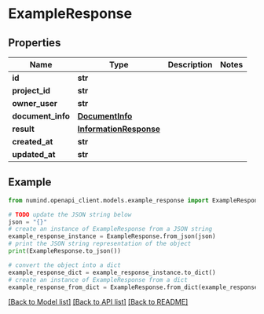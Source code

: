 # ExampleResponse


## Properties

Name | Type | Description | Notes
------------ | ------------- | ------------- | -------------
**id** | **str** |  | 
**project_id** | **str** |  | 
**owner_user** | **str** |  | 
**document_info** | [**DocumentInfo**](DocumentInfo.md) |  | 
**result** | [**InformationResponse**](InformationResponse.md) |  | 
**created_at** | **str** |  | 
**updated_at** | **str** |  | 

## Example

```python
from numind.openapi_client.models.example_response import ExampleResponse

# TODO update the JSON string below
json = "{}"
# create an instance of ExampleResponse from a JSON string
example_response_instance = ExampleResponse.from_json(json)
# print the JSON string representation of the object
print(ExampleResponse.to_json())

# convert the object into a dict
example_response_dict = example_response_instance.to_dict()
# create an instance of ExampleResponse from a dict
example_response_from_dict = ExampleResponse.from_dict(example_response_dict)
```
[[Back to Model list]](../README.md#documentation-for-models) [[Back to API list]](../README.md#documentation-for-api-endpoints) [[Back to README]](../README.md)


